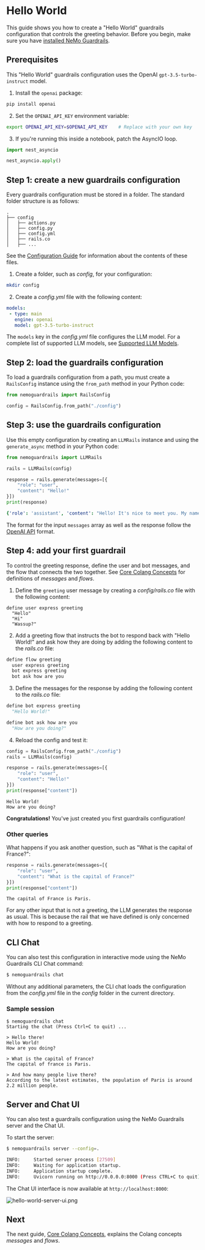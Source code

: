 # Hello World

This guide shows you how to create a "Hello World" guardrails configuration that controls the greeting behavior. Before you begin, make sure you have [installed NeMo Guardrails](../../getting_started/installation-guide.md).

## Prerequisites

This "Hello World" guardrails configuration uses the OpenAI `gpt-3.5-turbo-instruct` model.

1. Install the `openai` package:

```bash
pip install openai
```

2. Set the `OPENAI_API_KEY` environment variable:

```bash
export OPENAI_API_KEY=$OPENAI_API_KEY    # Replace with your own key
```

3. If you're running this inside a notebook, patch the AsyncIO loop.

```python
import nest_asyncio

nest_asyncio.apply()
```

## Step 1: create a new guardrails configuration

Every guardrails configuration must be stored in a folder. The standard folder structure is as follows:

```
.
├── config
│   ├── actions.py
│   ├── config.py
│   ├── config.yml
│   ├── rails.co
│   ├── ...
```

See the [Configuration Guide](../../user_guides/configuration-guide.md) for information about the contents of these files.

1. Create a folder, such as *config*, for your configuration:

```bash
mkdir config
```

2. Create a *config.yml* file with the following content:

```yaml
models:
 - type: main
   engine: openai
   model: gpt-3.5-turbo-instruct
```

The `models` key in the *config.yml* file configures the LLM model. For a complete list of supported LLM models, see [Supported LLM Models](../../user_guides/configuration-guide.md#supported-llm-models).

## Step 2: load the guardrails configuration

To load a guardrails configuration from a path, you must create a `RailsConfig` instance using the `from_path` method in your Python code:

```python
from nemoguardrails import RailsConfig

config = RailsConfig.from_path("./config")
```

## Step 3: use the guardrails configuration

Use this empty configuration by creating an `LLMRails` instance and using the `generate_async` method in your Python code:

```python
from nemoguardrails import LLMRails

rails = LLMRails(config)

response = rails.generate(messages=[{
    "role": "user",
    "content": "Hello!"
}])
print(response)
```

```yaml
{'role': 'assistant', 'content': "Hello! It's nice to meet you. My name is Assistant. How can I help you today?"}
```

The format for the input `messages` array as well as the response follow the [OpenAI API](https://platform.openai.com/docs/guides/text-generation/chat-completions-api) format.

## Step 4: add your first guardrail

To control the greeting response, define the user and bot messages, and the flow that connects the two together. See [Core Colang Concepts](../2_core_colang_concepts/README.md) for definitions of *messages* and *flows*.

1. Define the `greeting` user message by creating a *config/rails.co* file with the following content:

```colang
define user express greeting
  "Hello"
  "Hi"
  "Wassup?"
```

2. Add a greeting flow that instructs the bot to respond back with "Hello World!" and ask how they are doing by adding the following content to the *rails.co* file:

```python
define flow greeting
  user express greeting
  bot express greeting
  bot ask how are you
```

3. Define the messages for the response by adding the following content to the *rails.co* file:

```python
define bot express greeting
  "Hello World!"

define bot ask how are you
  "How are you doing?"
```

4. Reload the config and test it:

```python
config = RailsConfig.from_path("./config")
rails = LLMRails(config)

response = rails.generate(messages=[{
    "role": "user",
    "content": "Hello!"
}])
print(response["content"])
```

```
Hello World!
How are you doing?
```

**Congratulations!** You've just created you first guardrails configuration!

### Other queries

What happens if you ask another question, such as "What is the capital of France?":

```python
response = rails.generate(messages=[{
    "role": "user",
    "content": "What is the capital of France?"
}])
print(response["content"])
```

```
The capital of France is Paris.
```

For any other input that is not a greeting, the LLM generates the response as usual. This is because the rail that we have defined is only concerned with how to respond to a greeting.

## CLI Chat

You can also test this configuration in interactive mode using the NeMo Guardrails CLI Chat command:

```bash
$ nemoguardrails chat
```

Without any additional parameters, the CLI chat loads the configuration from the *config.yml* file in the *config* folder in the current directory.

### Sample session
```
$ nemoguardrails chat
Starting the chat (Press Ctrl+C to quit) ...

> Hello there!
Hello World!
How are you doing?

> What is the capital of France?
The capital of france is Paris.

> And how many people live there?
According to the latest estimates, the population of Paris is around 2.2 million people.
```

## Server and Chat UI

You can also test a guardrails configuration using the NeMo Guardrails server and the Chat UI.

To start the server:

```bash
$ nemoguardrails server --config=.

INFO:     Started server process [27509]
INFO:     Waiting for application startup.
INFO:     Application startup complete.
INFO:     Uvicorn running on http://0.0.0.0:8000 (Press CTRL+C to quit)
```

The Chat UI interface is now available at `http://localhost:8000`:

![hello-world-server-ui.png](../../_static/images/hello-world-server-ui.png)

## Next

The next guide, [Core Colang Concepts](../2_core_colang_concepts/README.md), explains the Colang concepts *messages* and *flows*.

